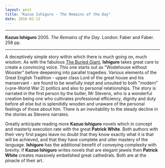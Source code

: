 ```yaml
---
layout: post
title: "Kazuo Ishiguro - The Remains of the Day"
date: 2016-02-12
---
```

  
***
<b>Kazuo Ishiguro</b> 2005. _The Remains of the Day_. London: Faber and Faber. 258 pp.

***


A deceptively simple story within which there is much going on, much wisdom.  As with the fabulous <a href="https://timeteam.github.io/blog/2015/06/13/The-Buried-Giant">The Buried Giant</a>, **Ishiguro** takes great care to create a convincing voice.  This one starts out as "Wodehouse without Wooster" before deepening into parallel tragedies.  Various elements of the Great English Tradition - upper class Lord of the great house and his manservant - are found to be woefully inept and unsuited to both "modern" (=pre-World War 2) politics and also to personal relationships.  The story is narrated in the first person by the butler, Mr Stevens, who is a wonderful creation being one who cultivates professional efficiency, dignity and duty before all else but is splendidly wooden and unaware of the personal feelings of those about him.  There is an inevitability to the steady decline in the stories as Stevens narrates. 

Greatly anticipate reading more **Kazuo Ishiguro** novels which in concept and masterly execution rate with the great **Patrick White**.  Both authors with their very first pages leave no doubt that they know exactly what it is that will be achieved, and that they have complete and utter mastery of the language.  **Ishiguro** has the additional benefit of conveying complexity with brevity. If **Kazuo Ishiguro** writes novels that are elegant jewels then **Patrick White** creates massively embelished great cathedrals.  Both are at the pinacle of their art.
